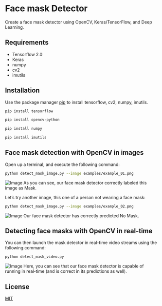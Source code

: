 # Face mask Detector
Create a face mask detector using OpenCV, Keras/TensorFlow, and Deep Learning.
## Requirements
 - Tensorflow 2.0
 - Keras
 - numpy
 - cv2
 - imutils
 
## Installation
Use the package manager [pip](https://pip.pypa.io/en/stable/) to install tensorflow, cv2, numpy, imutils.

```bash
pip install tensorflow
```
```bash
pip install opencv-python
```
```bash
pip install numpy
```
```bash
pip install imutils
```

## Face mask detection with OpenCV in images 
Open up a terminal, and execute the following command:
```bash
python detect_mask_image.py --image examples/example_01.png
```
![Image](https://www.pyimagesearch.com/wp-content/uploads/2020/04/face_mask_detection_result01.jpg)
As you can see, our face mask detector correctly labeled this image as Mask.

Let’s try another image, this one of a person not wearing a face mask:
```bash
python detect_mask_image.py --image examples/example_02.png 
```
![Image](https://www.pyimagesearch.com/wp-content/uploads/2020/04/face_mask_detection_result02.jpg)
Our face mask detector has correctly predicted No Mask.
## Detecting face masks with OpenCV in real-time
You can then launch the mask detector in real-time video streams using the following command:
```bash
python detect_mask_video.py
```
![Image](https://media.giphy.com/media/LLwnm6pcNu0HMwbqtA/giphy.gif)
Here, you can see that our face mask detector is capable of running in real-time (and is correct in its predictions as well).

## License
[MIT](https://choosealicense.com/licenses/mit/)

